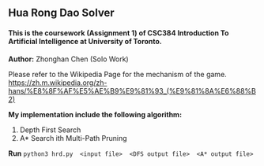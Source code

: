 ## Hua Rong Dao Solver

#### This is the coursework (Assignment 1) of CSC384 Introduction To Artificial Intelligence at University of Toronto.

**Author:** Zhonghan Chen (Solo Work)

Please refer to the Wikipedia Page for the mechanism of the game.
https://zh.m.wikipedia.org/zh-hans/%E8%8F%AF%E5%AE%B9%E9%81%93_(%E9%81%8A%E6%88%B2)



**My implementation include the following algorithm:**
1. Depth First Search
2. A* Search ith Multi-Path Pruning


**Run**
`python3 hrd.py  <input file>  <DFS output file>  <A* output file>`